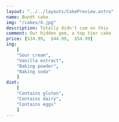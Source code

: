 ```yaml
---
layout: "../../layouts/CakePreview.astro"
name: Bundt cake
img: "/cakes/4.jpg"
description: Totally didn't cum on this
comment: Our hidden gem, a top tier cake
price: [$34.99,  $44.99,  $54.99]
ing:
    [ 
    "Sour cream",
    "Vanilla extract",
    "Baking powder",
    "Baking soda"
    ]
diet: 
    [  
    "Contains gluten",
    "Contains dairy",
    "Contains eggs"
    ]
---
```


